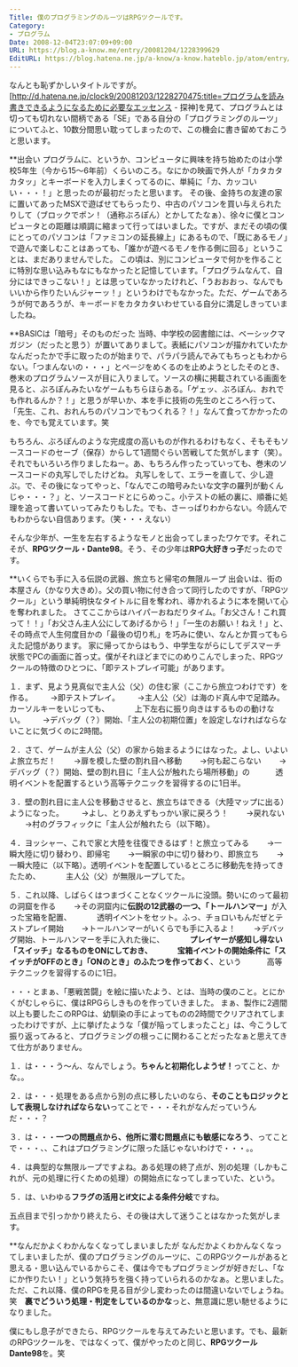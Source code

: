 ```yaml
---
Title: 僕のプログラミングのルーツはRPGツクールです。
Category:
- プログラム
Date: 2008-12-04T23:07:09+09:00
URL: https://blog.a-know.me/entry/20081204/1228399629
EditURL: https://blog.hatena.ne.jp/a-know/a-know.hateblo.jp/atom/entry/12921228815727980158
---
```



なんとも恥ずかしいタイトルですが。
[http://d.hatena.ne.jp/clock9/20081203/1228270475:title=プログラムを読み書きできるようになるために必要なエッセンス - 探神]を見て、プログラムとは切っても切れない間柄である「SE」である自分の「プログラミングのルーツ」についてふと、10数分間思い耽ってしまったので、この機会に書き留めておこうと思います。


**出会い
プログラムに、というか、コンピュータに興味を持ち始めたのは小学校5年生（今から15〜6年前）くらいのころ。なにかの映画で外人が「カタカタカタッ」とキーボードを入力しまくってるのに、単純に「カ、カッコいい・・・！」と思ったのが最初だったと思います。
その後、金持ちの友達の家に置いてあったMSXで遊ばせてもらったり、中古のパソコンを買い与えられたりして（ブロックでポン！（通称ぶろぽん）とかしてたなぁ）、徐々に僕とコンピュータとの距離は順調に縮まって行ってはいました。ですが、まだその頃の僕にとってのパソコンは「ファミコンの延長線上」にあるもので、「既にあるモノ」で遊んで楽しむことはあっても、「誰かが遊べるモノを作る側に回る」ということは、まだありませんでした。
この頃は、別にコンピュータで何かを作ることに特別な思い込みもなにもなかったと記憶しています。「プログラムなんて、自分にはできっこない！」とは思っていなかったけれど、「うおおおっ、なんでもいいから作りたいんジャーッ！」というわけでもなかった。ただ、ゲームであろうが何であろうが、キーボードをカタカタいわせている自分に満足しきっていましたね。


**BASICは「暗号」そのものだった
当時、中学校の図書館には、ベーシックマガジン（だったと思う）が置いてありまして。表紙にパソコンが描かれていたかなんだったかで手に取ったのが始まりで、パラパラ読んでみてもちっともわからない。「つまんないの・・・」とページをめくるのを止めようとしたそのとき、巻末のプログラムソースが目に入りまして。ソースの横に掲載されている画面を見ると、ぶろぽんみたいなゲームもちらほらある。「ゲェッ、ぶろぽん、おれでも作れるんか？！」と思うが早いか、本を手に技術の先生のところへ行って、「先生、これ、おれんちのパソコンでもつくれる？！」なんて食ってかかったのを、今でも覚えています。笑

もちろん、ぶろぽんのような完成度の高いものが作れるわけもなく、そもそもソースコードのセーブ（保存）からして1週間ぐらい苦戦してた気がします（笑）。それでもいろいろ作りましたねー。あ、もちろん作ったっていっても、巻末のソースコードの丸写しでしたけどね。
丸写しをして、エラーを直して、少し遊ぶ。で、その後になってやっと、「なんでこの暗号みたいな文字の羅列が動くんじゃ・・・？」と、ソースコードとにらめっこ。小テストの紙の裏に、順番に処理を追って書いていってみたりもした。でも、さーっぱりわからない。今読んでもわからない自信あります。（笑・・・えない）

そんな少年が、一生を左右するようなモノと出会ってしまったワケです。それこそが、<span style="font-weight:bold;">RPGツクール・Dante98</span>。そう、その少年は<span style="font-weight:bold;">RPG大好きっ子</span>だったのです。


**いくらでも手に入る伝説の武器、旅立ちと帰宅の無限ループ
出会いは、街の本屋さん（かなり大きめ）。父の買い物に付き合って同行したのですが、「RPGツクール」という単純明快なタイトルに目を奪われ、導かれるように本を開いて心を奪われました。
さてここからはハイパーおねだりタイム。「お父さん！これ買って！！」「お父さん主人公にしてあげるから！」「一生のお願い！ねえ！」と、その時点で人生何度目かの「最後の切り札」を巧みに使い、なんとか買ってもらえた記憶があります。
家に帰ってからはもう、中学生ながらにしてデスマーチ状態でPCの画面に首っ丈。僕がそれほどまでにのめりこんでしまった、RPGツクールの特徴のひとつに、「即テストプレイ可能」があります。


１．まず、見よう見真似で主人公（父）の住む家（ここから旅立つわけです）を作る。
　　→即テストプレイ。
　　→主人公（父）は海のド真ん中で足踏み。カーソルキーをいじっても、
　　　上下左右に振り向きはするものの動けない。
　　→デバッグ（？）開始、「主人公の初期位置」を設定しなければならないことに気づくのに2時間。


２．さて、ゲームが主人公（父）の家から始まるようにはなった。よし、いよいよ旅立ちだ！
　　→扉を模した壁の割れ目へ移動
　　→何も起こらない
　　→デバッグ（？）開始、壁の割れ目に「主人公が触れたら場所移動」の
　　　透明イベントを配置するという高等テクニックを習得するのに1日半。


３．壁の割れ目に主人公を移動させると、旅立ちはできる（大陸マップに出る）ようになった。
　　→よし、とりあえずもっかい家に戻ろう！
　　→戻れない
　　→村のグラフィックに「主人公が触れたら（以下略）。


４．ヨッシャー、これで家と大陸を往復できるはず！と旅立ってみる
　　→一瞬大陸に切り替わり、即帰宅
　　→一瞬家の中に切り替わり、即旅立ち
　　→一瞬大陸に（以下略）。透明イベントを配置しているところに移動先を持ってきたため、
　　　主人公（父）が無限ループしてた。


５．これ以降、しばらくはつまづくことなくツクールに没頭。勢いにのって最初の洞窟を作る
　　→その洞窟内に<span style="font-weight:bold;">伝説の12武器の一つ、「トールハンマー」</span>が入った宝箱を配置、
　　　透明イベントをセット。ふっ、チョロいもんだぜとテストプレイ開始
　　→トールハンマーがいくらでも手に入るよ！
　　→デバッグ開始、トールハンマーを手に入れた後に、
　　　<span style="font-weight:bold;">プレイヤーが感知し得ない「スイッチ」なるものをONにしておき、
　　　宝箱イベントの開始条件に「スイッチがOFFのとき」「ONのとき」のふたつを作っておく</span>、という
　　　高等テクニックを習得するのに1日。


・・・とまぁ、「悪戦苦闘」を絵に描いたよう、とは、当時の僕のこと。とにかくがむしゃらに、僕はRPGらしきものを作っていきました。
まぁ、製作に2週間以上も要したこのRPGは、幼馴染の手によってものの2時間でクリアされてしまったわけですが、上に挙げたような「僕が陥ってしまったこと」は、今こうして振り返ってみると、プログラミングの根っこに関わることだったなぁと思えてきて仕方がありません。


１．は・・・う〜ん、なんでしょう。<span style="font-weight:bold;">ちゃんと初期化しようぜ！</span>ってこと、かな。。

２．は・・・処理をある点から別の点に移したいのなら、<span style="font-weight:bold;">そのこともロジックとして表現しなければならない</span>ってことで・・・それがなんだっていうんだ・・・？

３．は・・・<span style="font-weight:bold;">一つの問題点から、他所に潜む問題点にも敏感になろう</span>、ってことで・・・、、これはプログラミングに限った話じゃないわけで・・・。。

４．は典型的な無限ループですよね。ある処理の終了点が、別の処理（しかもこれが、元の処理に行くための処理）の開始点になってしまっていた、という。

５．は、いわゆる<span style="font-weight:bold;">フラグの活用とif文による条件分岐</span>ですね。


五点目まで引っかかり終えたら、その後は大して迷うことはなかった気がします。


**なんだかよくわかんなくなってしまいましたが
なんだかよくわかんなくなってしまいましたが、僕のプログラミングのルーツに、このRPGツクールがあると思える・思い込んでいるからこそ、僕は今でもプログラミングが好きだし、「なにか作りたい！」という気持ちを強く持っていられるのかなぁ。と思いました。
ただ、これ以降、僕のRPGを見る目が少し変わったのは間違いないでしょうね。笑　<span style="font-weight:bold;">裏でどういう処理・判定をしているのかな</span>っと、無意識に思い馳せるようになりました。

僕にもし息子ができたら、RPGツクールを与えてみたいと思います。でも、最新のRPGツクールを、ではなくって、僕がやったのと同じ、<span style="font-weight:bold;">RPGツクールDante98</span>を。笑


<script src="https://moshi-moshi.moshimo.works/moshimoshi/a_know_blog/20081204-1228399629?title=%E5%83%95%E3%81%AE%E3%83%97%E3%83%AD%E3%82%B0%E3%83%A9%E3%83%9F%E3%83%B3%E3%82%B0%E3%81%AE%E3%83%AB%E3%83%BC%E3%83%84%E3%81%AFRPG%E3%83%84%E3%82%AF%E3%83%BC%E3%83%AB%E3%81%A7%E3%81%99%E3%80%82"></script>

